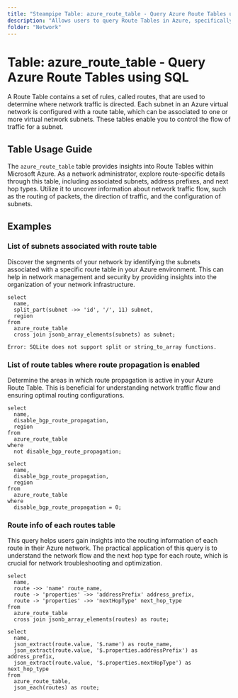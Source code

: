 ```yaml
---
title: "Steampipe Table: azure_route_table - Query Azure Route Tables using SQL"
description: "Allows users to query Route Tables in Azure, specifically the information related to routes and subnets, providing insights into the network flow within an Azure Virtual Network."
folder: "Network"
---
```


# Table: azure_route_table - Query Azure Route Tables using SQL

A Route Table contains a set of rules, called routes, that are used to determine where network traffic is directed. Each subnet in an Azure virtual network is configured with a route table, which can be associated to one or more virtual network subnets. These tables enable you to control the flow of traffic for a subnet.

## Table Usage Guide

The `azure_route_table` table provides insights into Route Tables within Microsoft Azure. As a network administrator, explore route-specific details through this table, including associated subnets, address prefixes, and next hop types. Utilize it to uncover information about network traffic flow, such as the routing of packets, the direction of traffic, and the configuration of subnets.

## Examples

### List of subnets associated with route table
Discover the segments of your network by identifying the subnets associated with a specific route table in your Azure environment. This can help in network management and security by providing insights into the organization of your network infrastructure.

```sql+postgres
select
  name,
  split_part(subnet ->> 'id', '/', 11) subnet,
  region
from
  azure_route_table
  cross join jsonb_array_elements(subnets) as subnet;
```

```sql+sqlite
Error: SQLite does not support split or string_to_array functions.
```

### List of route tables where route propagation is enabled
Determine the areas in which route propagation is active in your Azure Route Table. This is beneficial for understanding network traffic flow and ensuring optimal routing configurations.

```sql+postgres
select
  name,
  disable_bgp_route_propagation,
  region
from
  azure_route_table
where
  not disable_bgp_route_propagation;
```

```sql+sqlite
select
  name,
  disable_bgp_route_propagation,
  region
from
  azure_route_table
where
  disable_bgp_route_propagation = 0;
```

### Route info of each routes table
This query helps users gain insights into the routing information of each route in their Azure network. The practical application of this query is to understand the network flow and the next hop type for each route, which is crucial for network troubleshooting and optimization.

```sql+postgres
select
  name,
  route ->> 'name' route_name,
  route -> 'properties' ->> 'addressPrefix' address_prefix,
  route -> 'properties' ->> 'nextHopType' next_hop_type
from
  azure_route_table
  cross join jsonb_array_elements(routes) as route;
```

```sql+sqlite
select
  name,
  json_extract(route.value, '$.name') as route_name,
  json_extract(route.value, '$.properties.addressPrefix') as address_prefix,
  json_extract(route.value, '$.properties.nextHopType') as next_hop_type
from
  azure_route_table,
  json_each(routes) as route;
```